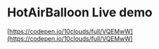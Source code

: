# HotAirBalloon Live demo

[https://codepen.io/10clouds/full/VQEMwW](https://codepen.io/10clouds/full/VQEMwW)
